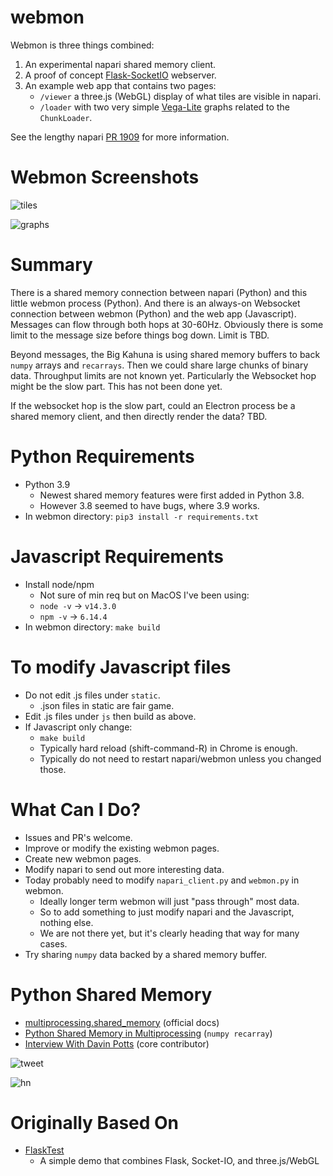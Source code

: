 # webmon

Webmon is three things combined:
1. An experimental napari shared memory client.
2. A proof of concept [Flask-SocketIO](https://flask-socketio.readthedocs.io/en/latest/) webserver.
3. An example web app that contains two pages:
    * `/viewer` a three.js (WebGL) display of what tiles are visible in napari.
    * `/loader` with two very simple [Vega-Lite](https://vega.github.xo/vega-lite/) graphs related to the `ChunkLoader`.

See the lengthy napari [PR 1909](https://github.com/napari/napari/pull/1909) for more information.

# Webmon Screenshots

![tiles](https://user-images.githubusercontent.com/4163446/100827155-188b8680-342a-11eb-92bb-217321705947.png)

![graphs](https://user-images.githubusercontent.com/4163446/100827017-b763b300-3429-11eb-94c0-77c5110dc275.png)

# Summary

There is a shared memory connection between napari (Python) and this little webmon process (Python). And there is an always-on Websocket connection between webmon (Python) and the web app (Javascript). Messages can flow through both hops at 30-60Hz. Obviously there is some limit to the message size before things bog down. Limit is TBD.

Beyond messages, the Big Kahuna is using shared memory buffers to back `numpy` arrays and `recarrays`. Then we could share large chunks of binary data. Throughput limits are not known yet. Particularly the Websocket hop might be the slow part. This has not been done yet.

If the websocket hop is the slow part, could an Electron process be a shared memory client, and then directly render the data? TBD.

# Python Requirements

* Python 3.9
    * Newest shared memory features were first added in Python 3.8.
    * However 3.8 seemed to have bugs, where 3.9 works.
* In webmon directory: `pip3 install -r requirements.txt`

# Javascript Requirements

* Install node/npm
    * Not sure of min req but on MacOS I've been using:
    * `node -v` -> `v14.3.0`
    * `npm -v` -> `6.14.4`
* In webmon directory: `make build`

# To modify Javascript files

* Do not edit .js files under `static`.
    * .json files in static are fair game.
* Edit .js files under `js` then build as above.
* If Javascript only change:
   * `make build`
   * Typically hard reload (shift-command-R) in Chrome is enough.
   * Typically do not need to restart napari/webmon unless you changed those.
   
# What Can I Do?

* Issues and PR's welcome.
* Improve or modify the existing webmon pages.
* Create new webmon pages.
* Modify napari to send out more interesting data.
* Today probably need to modify `napari_client.py` and `webmon.py` in webmon.
    * Ideally longer term webmon will just "pass through" most data.
    * So to add something to just modify napari and the Javascript, nothing else.
    * We are not there yet, but it's clearly heading that way for many cases.
* Try sharing `numpy` data backed by a shared memory buffer.


# Python Shared Memory

* [multiprocessing.shared_memory](https://docs.python.org/3/library/multiprocessing.shared_memory.html) (official docs)
* [Python Shared Memory in Multiprocessing](https://mingze-gao.com/posts/python-shared-memory-in-multiprocessing/) (`numpy recarray`)
* [Interview With Davin Potts](https://www.vertica.com/blog/one-on-one-davin-potts-3-news-for-upcoming-python-release-3-8/) (core contributor)

![tweet](https://user-images.githubusercontent.com/4163446/100826307-090b3e00-3428-11eb-80ca-84c704b3ff5d.png)

![hn](https://user-images.githubusercontent.com/4163446/100826691-e7f71d00-3428-11eb-8438-ebca491d6f1a.png)

# Originally Based On
* [FlaskTest](https://github.com/ageller/FlaskTest)
    * A simple demo that combines Flask, Socket-IO, and three.js/WebGL
